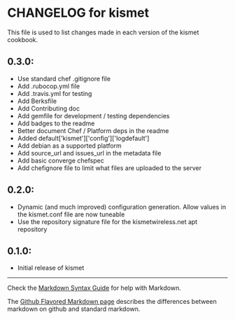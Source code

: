 # CHANGELOG for kismet

This file is used to list changes made in each version of the kismet cookbook.

## 0.3.0:
* Use standard chef .gitignore file
* Add .rubocop.yml file
* Add .travis.yml for testing
* Add Berksfile
* Add Contributing doc
* Add gemfile for development / testing dependencies
* Add badges to the readme
* Better document Chef / Platform deps in the readme
* Added default['kismet']['config']['logdefault']
* Add debian as a supported platform
* Add source_url and issues_url in the metadata file
* Add basic converge chefspec
* Add chefignore file to limit what files are uploaded to the server

## 0.2.0:
* Dynamic (and much improved) configuration generation.  Allow values in the kismet.conf file are now tuneable
* Use the repository signature file for the kismetwireless.net apt repository

## 0.1.0:

* Initial release of kismet

- - -
Check the [Markdown Syntax Guide](http://daringfireball.net/projects/markdown/syntax) for help with Markdown.

The [Github Flavored Markdown page](http://github.github.com/github-flavored-markdown/) describes the differences between markdown on github and standard markdown.
